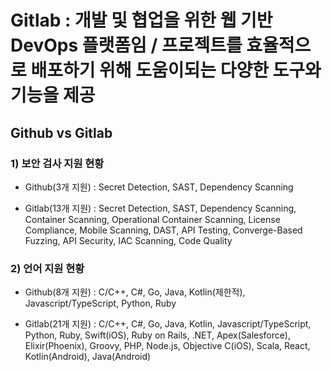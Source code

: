 # Gitlab : 개발 및 협업을 위한 웹 기반 DevOps 플랫폼임 / 프로젝트를 효율적으로 배포하기 위해 도움이되는 다양한 도구와 기능을 제공

## Github vs Gitlab

### 1) 보안 검사 지원 현황

* Github(3개 지원) : Secret Detection, SAST, Dependency Scanning

* Gitlab(13개 지원) : Secret Detection, SAST, Dependency Scanning, Container Scanning, Operational Container Scanning, License Compliance, Mobile Scanning, DAST, API Testing, Converge-Based Fuzzing, API Security, IAC Scanning, Code Quality

### 2) 언어 지원 현황

* Github(8개 지원) : C/C++, C#, Go, Java, Kotlin(제한적), Javascript/TypeScript, Python, Ruby

* Gitlab(21개 지원) : C/C++, C#, Go, Java, Kotlin, Javascript/TypeScript, Python, Ruby, Swift(iOS), Ruby on Rails, .NET, Apex(Salesforce), Elixir(Phoenix), Groovy, PHP, Node.js, Objective C(iOS), Scala, React, Kotlin(Android), Java(Android)
